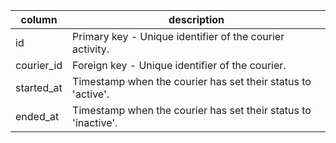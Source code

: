|column           |description |
|-----------------|------------|
|id               | Primary key - Unique identifier of the courier activity. |
|courier_id       | Foreign key - Unique identifier of the courier. |
|started_at       | Timestamp when the courier has set their status to 'active'. |
|ended_at         | Timestamp when the courier has set their status to 'inactive'. |
